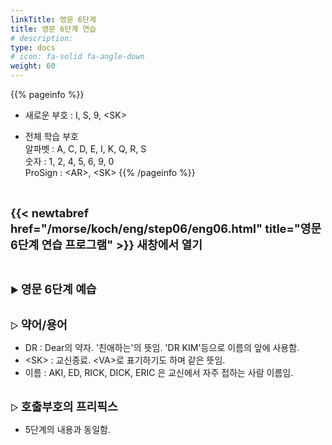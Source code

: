 ```yaml
---
linkTitle: 영문 6단계
title: 영문 6단계 연습
# description: 
type: docs
# icon: fa-solid fa-angle-down
weight: 60
---
```


{{% pageinfo %}}

* 새로운 부호 : I, S, 9, &lt;SK&gt;

* 전체 학습 부호<br>
알파벳 : A, C, D, E, I, K, Q, R, S<br>
숫자 : 1, 2, 4, 5, 6, 9, 0<br>
ProSign : &lt;AR&gt;, &lt;SK&gt;
{{% /pageinfo %}}

<br>

<b><span style="font-size:130%">{{< newtabref href="/morse/koch/eng/step06/eng06.html" title="영문 6단계 연습 프로그램" >}} 새창에서 열기</span></b>

<br>

▶ <b><span style="font-size:130%">영문 6단계 예습</span></b>
<br><br>

▷ <b><span style="font-size:130%">약어/용어</span></b>
- DR : Dear의 약자. '친애하는'의 뜻임. 'DR KIM'등으로 이름의 앞에 사용함.
- &lt;SK&gt; : 교신종료. &lt;VA&gt;로 표기하기도 하며 같은 뜻임.
- 이름 : AKI, ED, RICK, DICK, ERIC 은 교신에서 자주 접하는 사람 이름임.
<br><br>

▷ <b><span style="font-size:130%">호출부호의 프리픽스</span></b>
- 5단계의 내용과 동일함.




